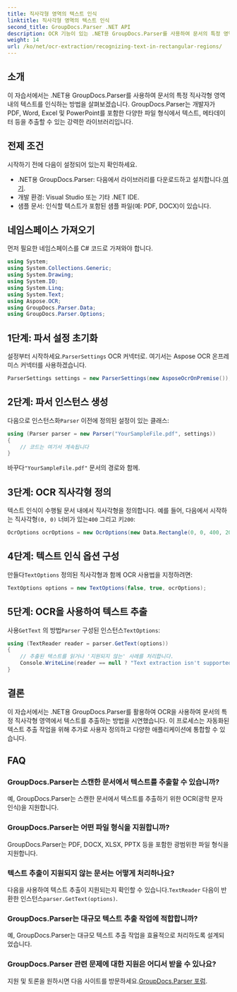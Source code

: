 ```yaml
---
title: 직사각형 영역의 텍스트 인식
linktitle: 직사각형 영역의 텍스트 인식
second_title: GroupDocs.Parser .NET API
description: OCR 기능이 있는 .NET용 GroupDocs.Parser를 사용하여 문서의 특정 영역에서 텍스트를 인식하는 방법을 알아보세요.
weight: 14
url: /ko/net/ocr-extraction/recognizing-text-in-rectangular-regions/
---
```

## 소개
이 자습서에서는 .NET용 GroupDocs.Parser를 사용하여 문서의 특정 직사각형 영역 내의 텍스트를 인식하는 방법을 살펴보겠습니다. GroupDocs.Parser는 개발자가 PDF, Word, Excel 및 PowerPoint를 포함한 다양한 파일 형식에서 텍스트, 메타데이터 등을 추출할 수 있는 강력한 라이브러리입니다.
## 전제 조건
시작하기 전에 다음이 설정되어 있는지 확인하세요.
-  .NET용 GroupDocs.Parser: 다음에서 라이브러리를 다운로드하고 설치합니다.[여기](https://releases.groupdocs.com/parser/net/).
- 개발 환경: Visual Studio 또는 기타 .NET IDE.
- 샘플 문서: 인식할 텍스트가 포함된 샘플 파일(예: PDF, DOCX)이 있습니다.

## 네임스페이스 가져오기
먼저 필요한 네임스페이스를 C# 코드로 가져와야 합니다.
```csharp
using System;
using System.Collections.Generic;
using System.Drawing;
using System.IO;
using System.Linq;
using System.Text;
using Aspose.OCR;
using GroupDocs.Parser.Data;
using GroupDocs.Parser.Options;
```
## 1단계: 파서 설정 초기화
 설정부터 시작하세요.`ParserSettings` OCR 커넥터로. 여기서는 Aspose OCR 온프레미스 커넥터를 사용하겠습니다.
```csharp
ParserSettings settings = new ParserSettings(new AsposeOcrOnPremise());
```
## 2단계: 파서 인스턴스 생성
 다음으로 인스턴스화`Parser` 이전에 정의된 설정이 있는 클래스:
```csharp
using (Parser parser = new Parser("YourSampleFile.pdf", settings))
{
    // 코드는 여기서 계속됩니다
}
```
 바꾸다`"YourSampleFile.pdf"` 문서의 경로와 함께.
## 3단계: OCR 직사각형 정의
 텍스트 인식이 수행될 문서 내에서 직사각형을 정의합니다. 예를 들어, 다음에서 시작하는 직사각형`(0, 0)` 너비가 있는`400` 그리고 키`200`:
```csharp
OcrOptions ocrOptions = new OcrOptions(new Data.Rectangle(0, 0, 400, 200));
```
## 4단계: 텍스트 인식 옵션 구성
 만들다`TextOptions` 정의된 직사각형과 함께 OCR 사용법을 지정하려면:
```csharp
TextOptions options = new TextOptions(false, true, ocrOptions);
```
## 5단계: OCR을 사용하여 텍스트 추출
 사용`GetText` 의 방법`Parser` 구성된 인스턴스`TextOptions`:
```csharp
using (TextReader reader = parser.GetText(options))
{
    // 추출된 텍스트를 읽거나 '지원되지 않는' 사례를 처리합니다.
    Console.WriteLine(reader == null ? "Text extraction isn't supported" : reader.ReadToEnd());
}
```

## 결론
이 자습서에서는 .NET용 GroupDocs.Parser를 활용하여 OCR을 사용하여 문서의 특정 직사각형 영역에서 텍스트를 추출하는 방법을 시연했습니다. 이 프로세스는 자동화된 텍스트 추출 작업을 위해 추가로 사용자 정의하고 다양한 애플리케이션에 통합할 수 있습니다.

## FAQ
### GroupDocs.Parser는 스캔한 문서에서 텍스트를 추출할 수 있습니까?
예, GroupDocs.Parser는 스캔한 문서에서 텍스트를 추출하기 위한 OCR(광학 문자 인식)을 지원합니다.
### GroupDocs.Parser는 어떤 파일 형식을 지원합니까?
GroupDocs.Parser는 PDF, DOCX, XLSX, PPTX 등을 포함한 광범위한 파일 형식을 지원합니다.
### 텍스트 추출이 지원되지 않는 문서는 어떻게 처리하나요?
 다음을 사용하여 텍스트 추출이 지원되는지 확인할 수 있습니다.`TextReader` 다음이 반환한 인스턴스`parser.GetText(options)`.
### GroupDocs.Parser는 대규모 텍스트 추출 작업에 적합합니까?
예, GroupDocs.Parser는 대규모 텍스트 추출 작업을 효율적으로 처리하도록 설계되었습니다.
### GroupDocs.Parser 관련 문제에 대한 지원은 어디서 받을 수 있나요?
 지원 및 토론을 원하시면 다음 사이트를 방문하세요.[GroupDocs.Parser 포럼](https://forum.groupdocs.com/c/parser/17).
